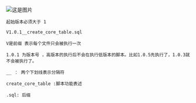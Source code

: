 ![这是图片](https://img-blog.csdnimg.cn/20201103152305676.png?x-oss-process=image/watermark,type_ZmFuZ3poZW5naGVpdGk,shadow_10,text_aHR0cHM6Ly9ibG9nLmNzZG4ubmV0L3dlaXhpbl80MTkzMTI3OA==,size_16,color_FFFFFF,t_70#pic_center "命名规范")

    起始版本必须大于 1

    V1.0.1__create_core_table.sql

    V是前缀 表示每个文件只会被执行一次

    1.0.1 为版本号 ，高版本的执行后不会在执行低版本的脚本。比如1.0.5先执行了，1.0.3就不会被执行了。

    __ ： 两个下划线表示分隔符

    create_core_table :脚本功能表述

    .sql: 后缀
